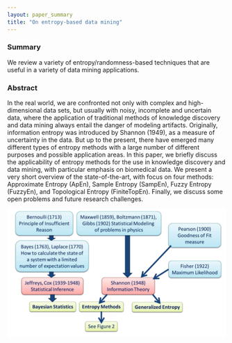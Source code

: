 ```yaml
---
layout: paper_summary
title: "On entropy-based data mining"
---
```


### Summary
We review a variety of entropy/randomness-based techniques that are useful in a variety of data mining applications.


### Abstract
In the real world, we are confronted not only with complex and high-dimensional data sets, but usually with noisy, incomplete and uncertain data, where the application of traditional methods of knowledge discovery and data mining always entail the danger of modeling artifacts. Originally, information entropy was introduced by Shannon (1949), as a measure of uncertainty in the data. But up to the present, there have emerged many different types of entropy methods with a large number of different purposes and possible application areas. In this paper, we briefly discuss the applicability of entropy methods for the use in knowledge discovery and data mining, with particular emphasis on biomedical data. We present a very short overview of the state-of-the-art, with focus on four methods: Approximate Entropy (ApEn), Sample Entropy (SampEn), Fuzzy Entropy (FuzzyEn), and Topological Entropy (FiniteTopEn). Finally, we discuss some open problems and future research challenges.


<img src="../../images/publication/2014_entropy_data_mining.png"  />

